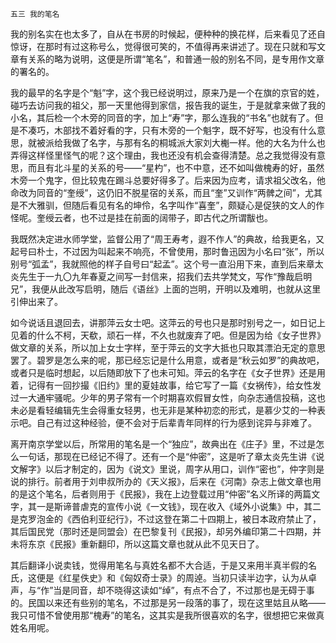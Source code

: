     五三 我的笔名 

   我的别名实在也太多了，自从在书房的时候起，便种种的换花样，后来看见了还自惊讶，在那时有过这称号么，觉得很可笑的，不值得再来讲述了。现在只就和写文章有关系的略为说明，这便是所谓“笔名”，和普通一般的别名不同，是专用作文章的署名的。

   我的最早的名字是个“魁”字，这个我已经说明过，原来乃是一个在旗的京官的姓，碰巧去访问我的祖父，那一天里他得到家信，报告我的诞生，于是就拿来做了我的小名，其后检一个木旁的同音的字，加上“寿”字，那么连我的“书名”也就有了。但是不凑巧，木部找不着好看的字，只有木旁的一个魁字，既不好写，也没有什么意思，就被派给我做了名字，与那有名的桐城派大家刘大櫆一样。他的大名为什么也弄得这样怪里怪气的呢？这个理由，我也还没有机会查得清楚。总之我觉得没有意思，而且有北斗星的关系的号——“星杓”，也不中意，还不如叫做槐寿的好，虽然木旁一个鬼字，但比较鬼在踢斗总要好得多了。后来因为应考，请求祖父改名，他命改为同音的“奎绶”，这仍旧不脱星宿的关系，而且“奎”又训作“两髀之间”，尤其是不大雅驯，但随后看见有名的坤伶，名字叫作“喜奎”，颇疑心是促狭的文人的作怪呢。奎绶云者，也不过是挂在前面的阔带子，即古代之所谓黻也。

   我既然决定进水师学堂，监督公用了“周王寿考，遐不作人”的典故，给我更名，又起号曰朴士，不过因为叫起来不响亮，不曾使用，那时鲁迅因为小名曰“张”，所以别号“弧孟”，我就照他的样子自号曰“起孟”。这个号一直沿用下来，直到后来章太炎先生于一九〇九年春夏之间写一封信来，招我们去共学梵文，写作“豫哉启明兄”，我便从此改写启明，随后《语丝》上面的岂明，开明以及难明，也就从这里引伸出来了。

   如今说话且退回去，讲那萍云女士吧。这萍云的号也只是那时别号之一，如日记上见着的什么不柯，天欷，顽石一样，不久也就废弃了吧。但是因为给《女子世界》做文章的关系，所以加上女士字样，至于萍云的文字大抵也只取其漂泊无定的意思罢了。碧罗是怎么来的呢，那已经忘记是什么用意，或者是“秋云如罗”的典故吧，或者只是临时想起，以后随即放下了也未可知。萍云的名字在《女子世界》还是用着，记得有一回抄撮《旧约》里的夏娃故事，给它写了一篇《女祸传》，给女性发过一大通牢骚呢。少年的男子常有一个时期喜欢假冒女性，向杂志通信投稿，这也未必是看轻编辑先生会得重女轻男，也无非是某种初恋的形式，是慕少艾的一种表示吧。自己有过这种经验，便不会对于后辈青年同样的行为感到诧异与非难了。

   离开南京学堂以后，所常用的笔名是一个“独应”，故典出在《庄子》里，不过是怎么一句话，那现在已经记不得了。还有一个是“仲密”，这是听了章太炎先生讲《说文解字》以后才制定的，因为《说文》里说，周字从用口，训作“密也”，仲字则是说的排行。前者用于刘申叔所办的《天义报》，后来在《河南》杂志上做文章也用的是这个笔名，后者则用于《民报》，我在上边登载过用“仲密”名义所译的两篇文字，其一是斯谛普虐克的宣传小说《一文钱》，现在收入《域外小说集》中，其二是克罗泡金的《西伯利亚纪行》，不过这登在第二十四期上，被日本政府禁止了，其后国民党（那时还是同盟会）在巴黎复刊《民报》，却另外编印第二十四期，并未将东京《民报》重新翻印，所以这篇文章也就从此不见天日了。

   其后翻译小说卖钱，觉得用笔名与真姓名都不大合适，于是又来用半真半假的名氏，这便是《红星佚史》和《匈奴奇士录》的周逴。当初只读半边字，认为从卓声，与“作”当是同音，却不晓得这读如“绰”，有点不合了，不过那也是无碍于事的。民国以来还有些别的笔名，不过那是另一段落的事了，现在这里姑且从略——我只可惜不曾使用那“槐寿”的笔名，这其实是我所很喜欢的名字，很想把它来做真姓名用呢。

